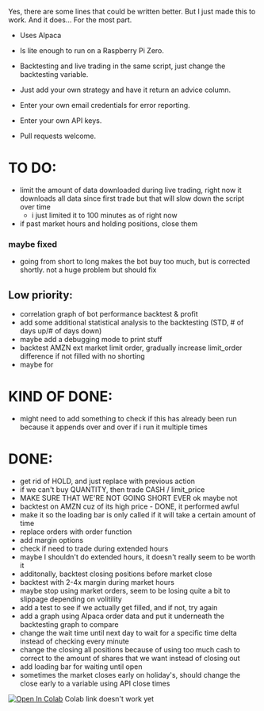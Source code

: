 Yes, there are some lines that could be written better. But I just made this to work. And it does... For the most part.
- Uses Alpaca

- Is lite enough to run on a Raspberry Pi Zero.

- Backtesting and live trading in the same script, just change the backtesting variable.

- Just add your own strategy and have it return an advice column.

- Enter your own email credentials for error reporting.

- Enter your own API keys.

- Pull requests welcome.


# TO DO:
- limit the amount of data downloaded during live trading, right now it downloads all data since first trade but that will slow down the script over time
   - i just limited it to 100 minutes as of right now
- if past market hours and holding positions, close them

### maybe fixed
- going from short to long makes the bot buy too much, but is corrected shortly. not a huge problem but should fix

## Low priority:
- correlation graph of bot performance backtest & profit
- add some additional statistical analysis to the backtesting (STD, # of days up/# of days down)
- maybe add a debugging mode to print stuff
- backtest AMZN ext market limit order, gradually increase limit_order difference if not filled with no shorting
- maybe for
 
# KIND OF DONE:
- might need to add something to check if this has already been run because it appends over and over if i run it multiple times
 
# DONE:
- get rid of HOLD, and just replace with previous action
- if we can't buy QUANTITY, then trade CASH / limit_price
- MAKE SURE THAT WE'RE NOT GOING SHORT EVER ok maybe not
- backtest on AMZN cuz of its high price - DONE, it performed awful
- make it so the loading bar is only called if it will take a certain amount of time
- replace orders with order function
- add margin options
- check if need to trade during extended hours
- maybe I shouldn't do extended hours, it doesn't really seem to be worth it
- additonally, backtest closing positions before market close
- backtest with 2-4x margin during market hours
- maybe stop using market orders, seem to be losing quite a bit to slippage depending on volitility
- add a test to see if we actually get filled, and if not, try again
- add a graph using Alpaca order data and put it underneath the backtesting graph to compare
- change the wait time until next day to wait for a specific time delta instead of checking every minute
- change the closing all positions because of using too much cash to correct to the amount of shares that we want instead of closing out
- add loading bar for waiting until open
- sometimes the market closes early on holiday's, should change the close early to a variable using API close times


[![Open In Colab](https://colab.research.google.com/assets/colab-badge.svg)]()
Colab link doesn't work yet
